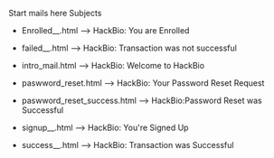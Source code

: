 Start mails here
Subjects

- Enrolled__.html --> HackBio: You are Enrolled

- failed__.html --> HackBio: Transaction was not successful

- intro_mail.html --> HackBio: Welcome to HackBio

- paswword_reset.html --> HackBio: Your Password Reset Request

- paswword_reset_success.html --> HackBio:Password Reset was Successful

- signup__.html --> HackBio: You're Signed Up

- success__.html --> HackBio: Transaction was Successful

